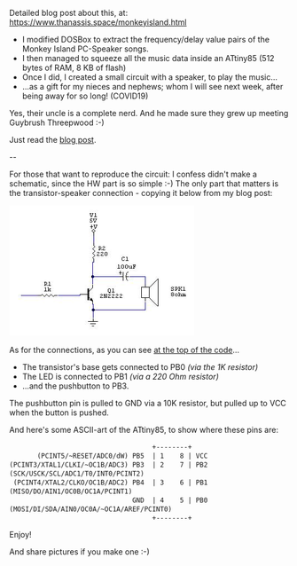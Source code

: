 Detailed blog post about this, at: https://www.thanassis.space/monkeyisland.html

- I modified DOSBox to extract the frequency/delay value pairs of the Monkey Island PC-Speaker songs.
- I then managed to squeeze all the music data inside an ATtiny85 (512 bytes of RAM, 8 KB of flash)
- Once I did, I created a small circuit with a speaker, to play the music...
- ...as a gift for my nieces and nephews; whom I will see next week, after being away for so long! (COVID19) 

Yes, their uncle is a complete nerd. And he made sure they grew up meeting Guybrush Threepwood :-) 

Just read the [blog post](https://www.thanassis.space/monkeyisland.html).

--

For those that want to reproduce the circuit: I confess didn't make a schematic, since the HW part is so simple :-)
The only part that matters is the transistor-speaker connection - copying it below from my blog post:

![Connecting PB0 to the base of the transistor - and controlling the speaker](contrib/transistor-speaker.jpg "Connecting PB0 to the base of the transistor - and controlling the speaker")

As for the connections, as you can see [at the top of the code](beeperJukeboxTiny.ino)...

- The transistor's base gets connected to PB0 *(via the 1K resistor)*
- The LED is connected to PB1 *(via a 220 Ohm resistor)*
- ...and the pushbutton to PB3.

The pushbutton pin is pulled to GND via a 10K resistor, but pulled up to VCC when the button is pushed.

And here's some ASCII-art of the ATtiny85, to show where these pins are:

                                        +--------+
           (PCINT5/~RESET/ADC0/dW) PB5  | 1    8 | VCC
    (PCINT3/XTAL1/CLKI/~OC1B/ADC3) PB3  | 2    7 | PB2 (SCK/USCK/SCL/ADC1/T0/INT0/PCINT2)
     (PCINT4/XTAL2/CLKO/OC1B/ADC2) PB4  | 3    6 | PB1 (MISO/DO/AIN1/OC0B/OC1A/PCINT1)
                                   GND  | 4    5 | PB0 (MOSI/DI/SDA/AIN0/OC0A/~OC1A/AREF/PCINT0)
                                        +--------+

Enjoy!

And share pictures if you make one :-)
